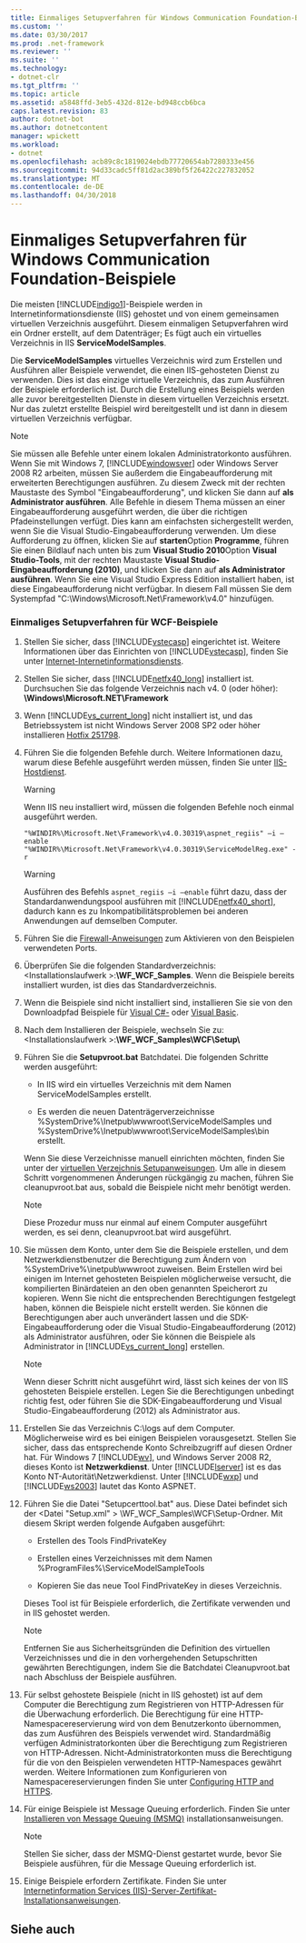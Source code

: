 ```yaml
---
title: Einmaliges Setupverfahren für Windows Communication Foundation-Beispiele
ms.custom: ''
ms.date: 03/30/2017
ms.prod: .net-framework
ms.reviewer: ''
ms.suite: ''
ms.technology:
- dotnet-clr
ms.tgt_pltfrm: ''
ms.topic: article
ms.assetid: a5848ffd-3eb5-432d-812e-bd948ccb6bca
caps.latest.revision: 83
author: dotnet-bot
ms.author: dotnetcontent
manager: wpickett
ms.workload:
- dotnet
ms.openlocfilehash: acb89c8c1819024ebdb77720654ab7280333e456
ms.sourcegitcommit: 94d33cadc5ff81d2ac389bf5f26422c227832052
ms.translationtype: MT
ms.contentlocale: de-DE
ms.lasthandoff: 04/30/2018
---
```

# <a name="one-time-setup-procedure-for-the-windows-communication-foundation-samples"></a>Einmaliges Setupverfahren für Windows Communication Foundation-Beispiele
Die meisten [!INCLUDE[indigo1](../../../../includes/indigo1-md.md)]-Beispiele werden in Internetinformationsdienste (IIS) gehostet und von einem gemeinsamen virtuellen Verzeichnis ausgeführt. Diesem einmaligen Setupverfahren wird ein Ordner erstellt, auf dem Datenträger; Es fügt auch ein virtuelles Verzeichnis in IIS **ServiceModelSamples**.  
  
 Die **ServiceModelSamples** virtuelles Verzeichnis wird zum Erstellen und Ausführen aller Beispiele verwendet, die einen IIS-gehosteten Dienst zu verwenden. Dies ist das einzige virtuelle Verzeichnis, das zum Ausführen der Beispiele erforderlich ist. Durch die Erstellung eines Beispiels werden alle zuvor bereitgestellten Dienste in diesem virtuellen Verzeichnis ersetzt. Nur das zuletzt erstellte Beispiel wird bereitgestellt und ist dann in diesem virtuellen Verzeichnis verfügbar.  
  
> [!NOTE]
>  Sie müssen alle Befehle unter einem lokalen Administratorkonto ausführen. Wenn Sie mit Windows 7, [!INCLUDE[windowsver](../../../../includes/windowsver-md.md)] oder Windows Server 2008 R2 arbeiten, müssen Sie außerdem die Eingabeaufforderung mit erweiterten Berechtigungen ausführen. Zu diesem Zweck mit der rechten Maustaste des Symbol "Eingabeaufforderung", und klicken Sie dann auf **als Administrator ausführen**. Alle Befehle in diesem Thema müssen an einer Eingabeaufforderung ausgeführt werden, die über die richtigen Pfadeinstellungen verfügt.  Dies kann am einfachsten sichergestellt werden, wenn Sie die Visual Studio-Eingabeaufforderung verwenden. Um diese Aufforderung zu öffnen, klicken Sie auf **starten**Option **Programme**, führen Sie einen Bildlauf nach unten bis zum **Visual Studio 2010**Option **Visual Studio-Tools**, mit der rechten Maustaste **Visual Studio-Eingabeaufforderung (2010)**, und klicken Sie dann auf **als Administrator ausführen**. Wenn Sie eine Visual Studio Express Edition installiert haben, ist diese Eingabeaufforderung nicht verfügbar. In diesem Fall müssen Sie dem Systempfad "C:\Windows\Microsoft.Net\Framework\v4.0" hinzufügen.  
  
### <a name="one-time-setup-procedure-for-wcf-samples"></a>Einmaliges Setupverfahren für WCF-Beispiele  
  
1.  Stellen Sie sicher, dass [!INCLUDE[vstecasp](../../../../includes/vstecasp-md.md)] eingerichtet ist. Weitere Informationen über das Einrichten von [!INCLUDE[vstecasp](../../../../includes/vstecasp-md.md)], finden Sie unter [Internet-Internetinformationsdiensts](../../../../docs/framework/wcf/samples/internet-information-service-hosting-instructions.md).  
  
2.  Stellen Sie sicher, dass [!INCLUDE[netfx40_long](../../../../includes/netfx40-long-md.md)] installiert ist. Durchsuchen Sie das folgende Verzeichnis nach v4. 0 (oder höher): **\Windows\Microsoft.NET\Framework**  
  
3.  Wenn [!INCLUDE[vs_current_long](../../../../includes/vs-current-long-md.md)] nicht installiert ist, und das Betriebssystem ist nicht Windows Server 2008 SP2 oder höher installieren [Hotfix 251798](http://go.microsoft.com/fwlink/?LinkId=184693).  
  
4.  Führen Sie die folgenden Befehle durch. Weitere Informationen dazu, warum diese Befehle ausgeführt werden müssen, finden Sie unter [IIS-Hostdienst](http://msdn.microsoft.com/library/ee5499fc-1b10-4cda-a9b1-13dba70f05f8).  
  
    > [!WARNING]
    >  Wenn IIS neu installiert wird, müssen die folgenden Befehle noch einmal ausgeführt werden.  
  
    ```  
    "%WINDIR%\Microsoft.Net\Framework\v4.0.30319\aspnet_regiis" –i –enable  
    "%WINDIR%\Microsoft.Net\Framework\v4.0.30319\ServiceModelReg.exe" -r  
    ```  
  
    > [!WARNING]
    >  Ausführen des Befehls `aspnet_regiis –i –enable` führt dazu, dass der Standardanwendungspool ausführen mit [!INCLUDE[netfx40_short](../../../../includes/netfx40-short-md.md)], dadurch kann es zu Inkompatibilitätsproblemen bei anderen Anwendungen auf demselben Computer.  
  
5.  Führen Sie die [Firewall-Anweisungen](../../../../docs/framework/wcf/samples/firewall-instructions.md) zum Aktivieren von den Beispielen verwendeten Ports.  
  
6.  Überprüfen Sie die folgenden Standardverzeichnis: \<Installationslaufwerk >:**\WF_WCF_Samples**. Wenn die Beispiele bereits installiert wurden, ist dies das Standardverzeichnis.  
  
7.  Wenn die Beispiele sind nicht installiert sind, installieren Sie sie von den Downloadpfad Beispiele für [Visual C#-](http://go.microsoft.com/fwlink/?LinkId=190939) oder [Visual Basic](http://go.microsoft.com/fwlink/?LinkID=193373).  
  
8.  Nach dem Installieren der Beispiele, wechseln Sie zu: \<Installationslaufwerk >:**\WF_WCF_Samples\WCF\Setup\\**  
  
9. Führen Sie die **Setupvroot.bat** Batchdatei. Die folgenden Schritte werden ausgeführt:  
  
    -   In IIS wird ein virtuelles Verzeichnis mit dem Namen ServiceModelSamples erstellt.  
  
    -   Es werden die neuen Datenträgerverzeichnisse %SystemDrive%\Inetpub\wwwroot\ServiceModelSamples und %SystemDrive%\Inetpub\wwwroot\ServiceModelSamples\bin erstellt.  
  
     Wenn Sie diese Verzeichnisse manuell einrichten möchten, finden Sie unter der [virtuellen Verzeichnis Setupanweisungen](../../../../docs/framework/wcf/samples/virtual-directory-setup-instructions.md). Um alle in diesem Schritt vorgenommenen Änderungen rückgängig zu machen, führen Sie cleanupvroot.bat aus, sobald die Beispiele nicht mehr benötigt werden.  
  
    > [!NOTE]
    >  Diese Prozedur muss nur einmal auf einem Computer ausgeführt werden, es sei denn, cleanupvroot.bat wird ausgeführt.  
  
10. Sie müssen dem Konto, unter dem Sie die Beispiele erstellen, und dem Netzwerkdienstbenutzer die Berechtigung zum Ändern von %SystemDrive%\inetpub\wwwroot zuweisen. Beim Erstellen wird bei einigen im Internet gehosteten Beispielen möglicherweise versucht, die kompilierten Binärdateien an den oben genannten Speicherort zu kopieren. Wenn Sie nicht die entsprechenden Berechtigungen festgelegt haben, können die Beispiele nicht erstellt werden. Sie können die Berechtigungen aber auch unverändert lassen und die SDK-Eingabeaufforderung oder die Visual Studio-Eingabeaufforderung (2012) als Administrator ausführen, oder Sie können die Beispiele als Administrator in [!INCLUDE[vs_current_long](../../../../includes/vs-current-long-md.md)] erstellen.  
  
    > [!NOTE]
    >  Wenn dieser Schritt nicht ausgeführt wird, lässt sich keines der von IIS gehosteten Beispiele erstellen. Legen Sie die Berechtigungen unbedingt richtig fest, oder führen Sie die SDK-Eingabeaufforderung und Visual Studio-Eingabeaufforderung (2012) als Administrator aus.  
  
11. Erstellen Sie das Verzeichnis C:\logs auf dem Computer. Möglicherweise wird es bei einigen Beispielen vorausgesetzt. Stellen Sie sicher, dass das entsprechende Konto Schreibzugriff auf diesen Ordner hat. Für Windows 7 [!INCLUDE[wv](../../../../includes/wv-md.md)], und Windows Server 2008 R2, dieses Konto ist **Netzwerkdienst**. Unter [!INCLUDE[lserver](../../../../includes/lserver-md.md)] ist es das Konto NT-Autorität\Netzwerkdienst. Unter [!INCLUDE[wxp](../../../../includes/wxp-md.md)] und [!INCLUDE[ws2003](../../../../includes/ws2003-md.md)] lautet das Konto ASPNET.  
  
12. Führen Sie die Datei "Setupcerttool.bat" aus. Diese Datei befindet sich der \<Datei "Setup.xml" > \WF_WCF_Samples\WCF\Setup\-Ordner.  Mit diesem Skript werden folgende Aufgaben ausgeführt:  
  
    -   Erstellen des Tools FindPrivateKey  
  
    -   Erstellen eines Verzeichnisses mit dem Namen %ProgramFiles%\ServiceModelSampleTools  
  
    -   Kopieren Sie das neue Tool FindPrivateKey in dieses Verzeichnis.  
  
     Dieses Tool ist für Beispiele erforderlich, die Zertifikate verwenden und in IIS gehostet werden.  
  
    > [!NOTE]
    >  Entfernen Sie aus Sicherheitsgründen die Definition des virtuellen Verzeichnisses und die in den vorhergehenden Setupschritten gewährten Berechtigungen, indem Sie die Batchdatei Cleanupvroot.bat nach Abschluss der Beispiele ausführen.  
  
13. Für selbst gehostete Beispiele (nicht in IIS gehostet) ist auf dem Computer die Berechtigung zum Registrieren von HTTP-Adressen für die Überwachung erforderlich. Die Berechtigung für eine HTTP-Namespacereservierung wird von dem Benutzerkonto übernommen, das zum Ausführen des Beispiels verwendet wird. Standardmäßig verfügen Administratorkonten über die Berechtigung zum Registrieren von HTTP-Adressen. Nicht-Administratorkonten muss die Berechtigung für die von den Beispielen verwendeten HTTP-Namespaces gewährt werden. Weitere Informationen zum Konfigurieren von Namespacereservierungen finden Sie unter [Configuring HTTP and HTTPS](../../../../docs/framework/wcf/feature-details/configuring-http-and-https.md).  
  
14. Für einige Beispiele ist Message Queuing erforderlich. Finden Sie unter [Installieren von Message Queuing (MSMQ)](../../../../docs/framework/wcf/samples/installing-message-queuing-msmq.md) installationsanweisungen.  
  
    > [!NOTE]
    >  Stellen Sie sicher, dass der MSMQ-Dienst gestartet wurde, bevor Sie Beispiele ausführen, für die Message Queuing erforderlich ist.  
  
15. Einige Beispiele erfordern Zertifikate. Finden Sie unter [Internetinformation Services (IIS)-Server-Zertifikat-Installationsanweisungen](../../../../docs/framework/wcf/samples/iis-server-certificate-installation-instructions.md).  
  
## <a name="see-also"></a>Siehe auch
